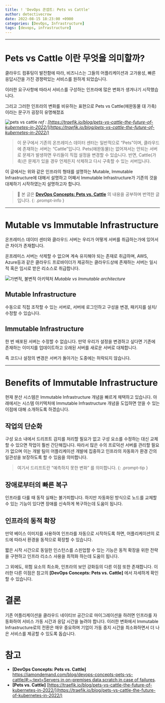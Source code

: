```yaml
---
title: ! 'DevOps 콘셉트: Pets vs Cattle'
author: detectivecrow
date: 2022-08-15 18:23:00 +0900
categories: [DevOps, Infrastructure]
tags: [devops, infrastructure]
---
```


---
# Pets vs Cattle 이란 무엇을 의미할까?

클라우드 컴퓨팅이 발전함에 따라, 비즈니스는 그들의 어플리케이션과 고가용성, 빠른 응답시간을 가진 경쟁력있는 서비스를 원하게 되었습니다.

이러한 요구사항에 따라서 서비스를 구성하는 인프라에 많은 변화가 생겨나기 시작했습니다.

그리고 그러한 인프라의 변화를 비유하는 표현으로 Pets vs Cattle(애완동물 대 가축)이라는 문구가 굉장히 유명해졌죠

![pets vs cattle](/posts/20220815/pets_vs_cattle.png)
_ref : [https://traefik.io/blog/pets-vs-cattle-the-future-of-kubernetes-in-2022/](https://traefik.io/blog/pets-vs-cattle-the-future-of-kubernetes-in-2022/)_

> 이 문구에서 기존의 온프레미스 데이터 센터는 일반적으로 “Pets”이며, 클라우드에 존재하는 서버는 “Cattle”입니다.
Pets(애완동물)는 없어져서는 안되는 서버로 문제가 발생하면 우리들이 직접 설정을 변경할 수 있습니다.
반면, Cattle(가축)은 문제가 있을 경우 언제든지 삭제하고 다시 구축할 수 있는 서버입니다.
> 

이 글에서는 위와 같은 인프라의 형태를 설명하는 Mutable, Immutable Infrastructure에 대해서 설명하고 어째서 Immutable Infrastructure가 기존의 것을 대체하기 시작하였는지 설명하고자 합니다.

> 📢 본 글은 **[DevOps Concepts: Pets vs. Cattle](https://iamondemand.com/blog/devops-concepts-pets-vs-cattle/#:~:text=Servers%20in%20on%2Dpremises%20data,scratch%20in%20case%20of%20failures.)** 의 내용을 공부하며 번역한 글입니다.
{: .prompt-info }

---
# Mutable vs Immutable Infrastructure

온프레미스 데이터 센터와 클라우드 서버는 우리가 어떻게 서버를 취급하는가에 있어서 큰 차이가 존재합니다.

온프레미스 서버는 삭제할 수 없으며 계속 유지해야 되는 존재로 취급하며, AWS, Azure등과 같은 클라우드 프로바이더가 제공하는 클라우드상에 존재하는 서버는 일시적 혹은 임시로 받은 리소스로 취급합니다.

![가변적, 불변적 아키텍처](/posts/20220815/mutable_immutable.png)
_Mutable vs Immutable architecture_

## Mutable Infrastructure

수동으로 직접 조작할 수 있는 서버로, 서버에 로그인하고 구성을 변경, 패키지를 설치/수정할 수 있습니다.

## Immutable Infrastructure

한 번 배포된 서버는 수정할 수 없습니다. 만약 우리가 설정을 변경하고 싶다면 기존에 존재하는 이미지를 업데이트하고 오래된 서버를 새로운 서버로 대체합니다.

즉 코드나 설정의 변경은 서버가 돌아가는 도중에는 허락되지 않습니다.

---
# Benefits of Immutable Infrastructure

현재 분산 시스템은 Immutable Infrastructure 개념을 빠르게 채택하고 있습니다.
아래에서는 시스템 아키텍처에 Immutable Infrastructure 개념을 도입하면 얻을 수 있는 이점에 대해 소개하도록 하겠습니다.

## 작업의 단순화

구성 요소 내에서 드리프트 감지를 처리할 필요가 없고 구성 요소를 수정하는 대신 교체할 수 있으면 작업이 훨씬 간단해집니다.
따라서 많은 수의 프로덕션 서버를 관리할 필요가 없으며 이는 개발 팀이 어플리케이션 개발에 집중하고 인프라의 자동화가 환경 간의 일관성을 보장하도록 할 수 있음을 의미합니다.

> 여기서 드리프트란 “예측하지 못한 변화” 를 의미합니다.
{: .prompt-tip }

## 장애로부터의 빠른 복구

인프라를 다룰 때 동작 실패는 불가피합니다. 하지만 자동화된 방식으로 노드를 교체할 수 있는 기능이 있다면 장애를 신속하게 복구하는데 도움이 됩니다.

## 인프라의 동적 확장

만약 베이스 이미지를 사용하여 인프라를 자동으로 시작하도록 하면, 어플리케이션의 로드에 따라서 환경을 동적으로 확장할 수 있습니다.

짧은 시작 시간으로 동일한 인스턴스를 스핀업할 수 있는 기능은 동적 확장을 위한 전략을 구현하고 인프라 리소스 사용을 최적화 하는데 도움이 됩니다.

그 외에도, 위험 요소의 최소화, 인프라의 보안 강화등의 다른 이점 또한 존재합니다.
이러한 다른 이점은 참고의 **[DevOps Concepts: Pets vs. Cattle]** 에서 자세하게 확인할 수 있습니다.

# 결론

기존 어플리케이션을 클라우드 네이티브 공간으로 마이그레이션을 하려면 인프라를 자동화하여 서비스 가동 시간과 응답 시간을 늘려야 합니다.
이러한 변화에서 Immutable Infrastructure로의 전환은 매우 중요하며 기업이 가동 중지 시간을 최소화하면서 더 나은 서비스를 제공할 수 있도록 돕습니다.

# 참고

- **[DevOps Concepts: Pets vs. Cattle]** [https://iamondemand.com/blog/devops-concepts-pets-vs-cattle/#:~:text=Servers in on-premises data,scratch in case of failures](https://iamondemand.com/blog/devops-concepts-pets-vs-cattle/#:~:text=Servers%20in%20on%2Dpremises%20data,scratch%20in%20case%20of%20failures).
- **[Pets vs. Cattle]** [https://traefik.io/blog/pets-vs-cattle-the-future-of-kubernetes-in-2022/](https://traefik.io/blog/pets-vs-cattle-the-future-of-kubernetes-in-2022/)